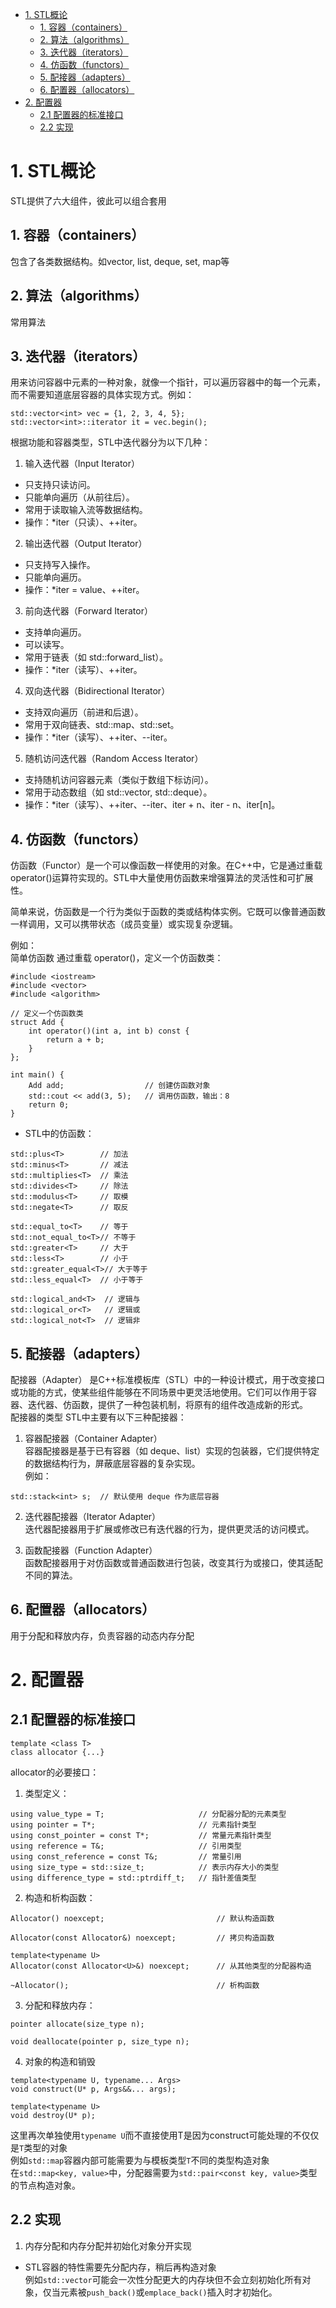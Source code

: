 - [1. STL概论](#1-stl概论)
  - [1. 容器（containers）](#1-容器containers)
  - [2. 算法（algorithms）](#2-算法algorithms)
  - [3. 迭代器（iterators）](#3-迭代器iterators)
  - [4. 仿函数（functors）](#4-仿函数functors)
  - [5. 配接器（adapters）](#5-配接器adapters)
  - [6. 配置器（allocators）](#6-配置器allocators)
- [2. 配置器](#2-配置器)
  - [2.1 配置器的标准接口](#21-配置器的标准接口)
  - [2.2 实现](#22-实现)
 

# 1. STL概论

STL提供了六大组件，彼此可以组合套用

## 1. 容器（containers）
包含了各类数据结构。如vector, list, deque, set, map等  

## 2. 算法（algorithms）
常用算法  

## 3. 迭代器（iterators）
用来访问容器中元素的一种对象，就像一个指针，可以遍历容器中的每一个元素，而不需要知道底层容器的具体实现方式。例如：  
```
std::vector<int> vec = {1, 2, 3, 4, 5};
std::vector<int>::iterator it = vec.begin();
```
  
根据功能和容器类型，STL中迭代器分为以下几种：

1. 输入迭代器（Input Iterator）
- 只支持只读访问。
- 只能单向遍历（从前往后）。
- 常用于读取输入流等数据结构。
- 操作：*iter（只读）、++iter。

2. 输出迭代器（Output Iterator）
- 只支持写入操作。
- 只能单向遍历。
- 操作：*iter = value、++iter。

3. 前向迭代器（Forward Iterator）
- 支持单向遍历。
- 可以读写。
- 常用于链表（如 std::forward_list）。
- 操作：*iter（读写）、++iter。

4. 双向迭代器（Bidirectional Iterator）
- 支持双向遍历（前进和后退）。
- 常用于双向链表、std::map、std::set。
- 操作：*iter（读写）、++iter、--iter。

5. 随机访问迭代器（Random Access Iterator）
- 支持随机访问容器元素（类似于数组下标访问）。
- 常用于动态数组（如 std::vector, std::deque）。
- 操作：*iter（读写）、++iter、--iter、iter + n、iter - n、iter[n]。

## 4. 仿函数（functors）
仿函数（Functor）是一个可以像函数一样使用的对象。在C++中，它是通过重载operator()运算符实现的。STL中大量使用仿函数来增强算法的灵活性和可扩展性。  

简单来说，仿函数是一个行为类似于函数的类或结构体实例。它既可以像普通函数一样调用，又可以携带状态（成员变量）或实现复杂逻辑。  

例如：  
简单仿函数
通过重载 operator()，定义一个仿函数类：
```
#include <iostream>
#include <vector>
#include <algorithm>

// 定义一个仿函数类
struct Add {
    int operator()(int a, int b) const {
        return a + b;
    }
};

int main() {
    Add add;                  // 创建仿函数对象
    std::cout << add(3, 5);   // 调用仿函数，输出：8
    return 0;
}
```

- STL中的仿函数：
```
std::plus<T>        // 加法
std::minus<T>       // 减法
std::multiplies<T>  // 乘法
std::divides<T>     // 除法
std::modulus<T>     // 取模
std::negate<T>      // 取反

std::equal_to<T>    // 等于
std::not_equal_to<T>// 不等于
std::greater<T>     // 大于
std::less<T>        // 小于
std::greater_equal<T>// 大于等于
std::less_equal<T>  // 小于等于

std::logical_and<T>  // 逻辑与
std::logical_or<T>   // 逻辑或
std::logical_not<T>  // 逻辑非
```

## 5. 配接器（adapters）
配接器（Adapter） 是C++标准模板库（STL）中的一种设计模式，用于改变接口或功能的方式，使某些组件能够在不同场景中更灵活地使用。它们可以作用于容器、迭代器、仿函数，提供了一种包装机制，将原有的组件改造成新的形式。  
配接器的类型
STL中主要有以下三种配接器：

1. 容器配接器（Container Adapter）  
容器配接器是基于已有容器（如 deque、list）实现的包装器，它们提供特定的数据结构行为，屏蔽底层容器的复杂实现。  
例如：  
```
std::stack<int> s;  // 默认使用 deque 作为底层容器
```

2. 迭代器配接器（Iterator Adapter）  
迭代器配接器用于扩展或修改已有迭代器的行为，提供更灵活的访问模式。  

3. 函数配接器（Function Adapter）  
函数配接器用于对仿函数或普通函数进行包装，改变其行为或接口，使其适配不同的算法。  

## 6. 配置器（allocators）
用于分配和释放内存，负责容器的动态内存分配


# 2. 配置器

## 2.1 配置器的标准接口

```
template <class T>
class allocator {...}
```
allocator的必要接口：
1. 类型定义：
```
using value_type = T;                     // 分配器分配的元素类型
using pointer = T*;                       // 元素指针类型
using const_pointer = const T*;           // 常量元素指针类型
using reference = T&;                     // 引用类型
using const_reference = const T&;         // 常量引用
using size_type = std::size_t;            // 表示内存大小的类型
using difference_type = std::ptrdiff_t;   // 指针差值类型
```
2. 构造和析构函数：
```
Allocator() noexcept;                         // 默认构造函数

Allocator(const Allocator&) noexcept;         // 拷贝构造函数

template<typename U>
Allocator(const Allocator<U>&) noexcept;      // 从其他类型的分配器构造

~Allocator();                                 // 析构函数
```

3. 分配和释放内存：
```
pointer allocate(size_type n);

void deallocate(pointer p, size_type n);
```

4. 对象的构造和销毁
```
template<typename U, typename... Args>
void construct(U* p, Args&&... args);

template<typename U>
void destroy(U* p);
```
这里再次单独使用`typename U`而不直接使用T是因为construct可能处理的不仅仅是`T`类型的对象  
例如`std::map`容器内部可能需要为与模板类型`T`不同的类型构造对象  
在`std::map<key, value>`中，分配器需要为`std::pair<const key, value>`类型的节点构造对象。

## 2.2 实现
1. 内存分配和内存分配并初始化对象分开实现  
- STL容器的特性需要先分配内存，稍后再构造对象  
  例如`std::vector`可能会一次性分配更大的内存块但不会立刻初始化所有对象，仅当元素被`push_back()`或`emplace_back()`插入时才初始化。
